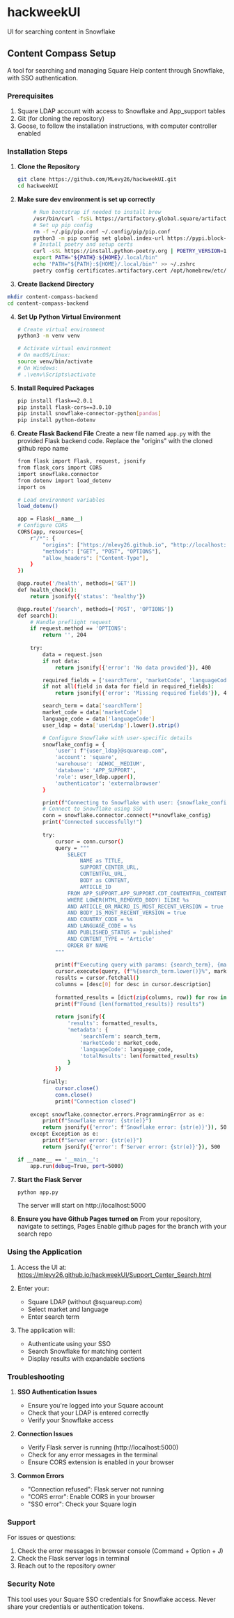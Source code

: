 # hackweekUI
UI for searching content in Snowflake

## Content Compass Setup

A tool for searching and managing Square Help content through Snowflake, with SSO authentication.

### Prerequisites

1. Square LDAP account with access to Snowflake and App_support tables
2. Git (for cloning the repository)
3. Goose, to follow the installation instructions, with computer controller enabled

### Installation Steps

1. **Clone the Repository**
   ```bash
   git clone https://github.com/MLevy26/hackweekUI.git
   cd hackweekUI
   ```

2. **Make sure dev environment is set up correctly**
   ```bash
        # Run bootstrap if needed to install brew
        /usr/bin/curl -fsSL https://artifactory.global.square/artifactory/devenv/bootstrap/sq-bootstrap | /bin/bash
        # Set up pip config
        rm -f ~/.pip/pip.conf ~/.config/pip/pip.conf
        python3 -m pip config set global.index-url https://pypi.block-artifacts.com/block-pypi/simple
        # Install poetry and setup certs
        curl -sSL https://install.python-poetry.org | POETRY_VERSION=1.3.1 python3 -
        export PATH="${PATH}:${HOME}/.local/bin"
        echo 'PATH="${PATH}:${HOME}/.local/bin"' >> ~/.zshrc
        poetry config certificates.artifactory.cert /opt/homebrew/etc/openssl@1.1/cert.pem
   ```

3.  **Create Backend Directory**
   ```bash
   mkdir content-compass-backend
   cd content-compass-backend
   ```

4. **Set Up Python Virtual Environment**
   ```bash
   # Create virtual environment
   python3 -m venv venv

   # Activate virtual environment
   # On macOS/Linux:
   source venv/bin/activate
   # On Windows:
   # .\venv\Scripts\activate
   ```

5. **Install Required Packages**
   ```bash
   pip install flask==2.0.1
   pip install flask-cors==3.0.10
   pip install snowflake-connector-python[pandas]
   pip install python-dotenv
   ```

6. **Create Flask Backend File**
   Create a new file named `app.py` with the provided Flask backend code.
   Replace the "origins" with the cloned github repo name
      ```bash
      from flask import Flask, request, jsonify
      from flask_cors import CORS
      import snowflake.connector
      from dotenv import load_dotenv
      import os
   
      # Load environment variables
      load_dotenv()

      app = Flask(__name__)
      # Configure CORS
      CORS(app, resources={
          r"/*": {
              "origins": ["https://mlevy26.github.io", "http://localhost:*"],
              "methods": ["GET", "POST", "OPTIONS"],
              "allow_headers": ["Content-Type"],
          }
      })
      
      @app.route('/health', methods=['GET'])
      def health_check():
          return jsonify({'status': 'healthy'})
      
      @app.route('/search', methods=['POST', 'OPTIONS'])
      def search():
          # Handle preflight request
          if request.method == 'OPTIONS':
              return '', 204
              
          try:
              data = request.json
              if not data:
                  return jsonify({'error': 'No data provided'}), 400
      
              required_fields = ['searchTerm', 'marketCode', 'languageCode', 'userLdap']
              if not all(field in data for field in required_fields):
                  return jsonify({'error': 'Missing required fields'}), 400
      
              search_term = data['searchTerm']
              market_code = data['marketCode']
              language_code = data['languageCode']
              user_ldap = data['userLdap'].lower().strip()
      
              # Configure Snowflake with user-specific details
              snowflake_config = {
                  'user': f"{user_ldap}@squareup.com",
                  'account': 'square',
                  'warehouse': 'ADHOC__MEDIUM',
                  'database': 'APP_SUPPORT',
                  'role': user_ldap.upper(),
                  'authenticator': 'externalbrowser'
              }
      
              print(f"Connecting to Snowflake with user: {snowflake_config['user']}")
              # Connect to Snowflake using SSO
              conn = snowflake.connector.connect(**snowflake_config)
              print("Connected successfully!")
              
              try:
                  cursor = conn.cursor()
                  query = """
                      SELECT 
                          NAME as TITLE,
                          SUPPORT_CENTER_URL,
                          CONTENTFUL_URL,
                          BODY as CONTENT,
                          ARTICLE_ID
                      FROM APP_SUPPORT.APP_SUPPORT.CDT_CONTENTFUL_CONTENT_V2 
                      WHERE LOWER(HTML_REMOVED_BODY) ILIKE %s
                      AND ARTICLE_OR_MACRO_IS_MOST_RECENT_VERSION = true 
                      AND BODY_IS_MOST_RECENT_VERSION = true 
                      AND COUNTRY_CODE = %s
                      AND LANGUAGE_CODE = %s
                      AND PUBLISHED_STATUS = 'published'
                      AND CONTENT_TYPE = 'Article'
                      ORDER BY NAME
                  """
                  
                  print(f"Executing query with params: {search_term}, {market_code}, {language_code}")
                  cursor.execute(query, (f"%{search_term.lower()}%", market_code, language_code))
                  results = cursor.fetchall()
                  columns = [desc[0] for desc in cursor.description]
                  
                  formatted_results = [dict(zip(columns, row)) for row in results]
                  print(f"Found {len(formatted_results)} results")
                  
                  return jsonify({
                      'results': formatted_results,
                      'metadata': {
                          'searchTerm': search_term,
                          'marketCode': market_code,
                          'languageCode': language_code,
                          'totalResults': len(formatted_results)
                      }
                  })
                  
              finally:
                  cursor.close()
                  conn.close()
                  print("Connection closed")
                  
          except snowflake.connector.errors.ProgrammingError as e:
              print(f"Snowflake error: {str(e)}")
              return jsonify({'error': f'Snowflake error: {str(e)}'}), 500
          except Exception as e:
              print(f"Server error: {str(e)}")
              return jsonify({'error': f'Server error: {str(e)}'}), 500
      
      if __name__ == '__main__':
          app.run(debug=True, port=5000)
    ```

7. **Start the Flask Server**
   ```bash
   python app.py
   ```
   The server will start on http://localhost:5000
   
9. **Ensure you have Github Pages turned on**
    From your repository, navigate to settings, Pages
    Enable github pages for the branch with your search repo

### Using the Application

1. Access the UI at: 
   https://mlevy26.github.io/hackweekUI/Support_Center_Search.html

2. Enter your:
   - Square LDAP (without @squareup.com)
   - Select market and language
   - Enter search term

3. The application will:
   - Authenticate using your SSO
   - Search Snowflake for matching content
   - Display results with expandable sections

### Troubleshooting

1. **SSO Authentication Issues**
   - Ensure you're logged into your Square account
   - Check that your LDAP is entered correctly
   - Verify your Snowflake access

2. **Connection Issues**
   - Verify Flask server is running (http://localhost:5000)
   - Check for any error messages in the terminal
   - Ensure CORS extension is enabled in your browser

3. **Common Errors**
   - "Connection refused": Flask server not running
   - "CORS error": Enable CORS in your browser
   - "SSO error": Check your Square login

### Support

For issues or questions:
1. Check the error messages in browser console (Command + Option + J)
2. Check the Flask server logs in terminal
3. Reach out to the repository owner

### Security Note

This tool uses your Square SSO credentials for Snowflake access. Never share your credentials or authentication tokens.
